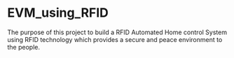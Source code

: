 # EVM_using_RFID
The purpose of this project to build a RFID Automated Home control System using RFID technology which provides a secure and peace environment to the people.
